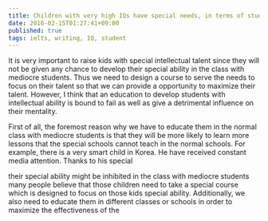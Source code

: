 ```yaml
---
title: Children with very high IQs have special needs, in terms of study materials and methods of teaching. In your opinion, should intellectually-gifted children be educated in separate schools or classrooms? Explain your opinion thoroughly
date: 2016-02-15T01:27:41+09:00
published: true
tags: ielts, writing, IQ, student
---
```




It is very important to raise kids with special intellectual talent since they will not be given any chance to develop their special ability in the class with mediocre students. Thus we need to design a course to serve the needs to focus on their talent so that we can provide a opportunity to maximize their talent. However, I think that an education to develop students with intellectual ability is bound to fail as well as give a detrimental influence on their mentality.


First of all, the foremost reason why we have to educate them in the normal class with mediocre students is that they will be more likely to learn more lessons that the special schools cannot teach in the normal schools. For example, there is a very smart child in Korea. He have received constant media attention. Thanks to his special


their special ability might be inhibited in the class with mediocre students
many people believe that those children need to take a special course which is designed to focus on those kids special ability. Additionally, we also need to educate them in different classes or schools in order to maximize the effectiveness of the
